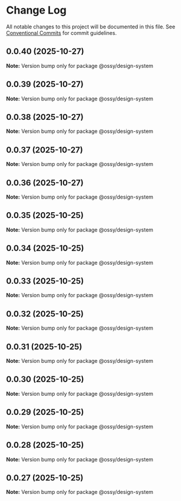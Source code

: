 # Change Log

All notable changes to this project will be documented in this file.
See [Conventional Commits](https://conventionalcommits.org) for commit guidelines.

## 0.0.40 (2025-10-27)

**Note:** Version bump only for package @ossy/design-system





## 0.0.39 (2025-10-27)

**Note:** Version bump only for package @ossy/design-system





## 0.0.38 (2025-10-27)

**Note:** Version bump only for package @ossy/design-system





## 0.0.37 (2025-10-27)

**Note:** Version bump only for package @ossy/design-system





## 0.0.36 (2025-10-27)

**Note:** Version bump only for package @ossy/design-system





## 0.0.35 (2025-10-25)

**Note:** Version bump only for package @ossy/design-system





## 0.0.34 (2025-10-25)

**Note:** Version bump only for package @ossy/design-system





## 0.0.33 (2025-10-25)

**Note:** Version bump only for package @ossy/design-system





## 0.0.32 (2025-10-25)

**Note:** Version bump only for package @ossy/design-system





## 0.0.31 (2025-10-25)

**Note:** Version bump only for package @ossy/design-system





## 0.0.30 (2025-10-25)

**Note:** Version bump only for package @ossy/design-system





## 0.0.29 (2025-10-25)

**Note:** Version bump only for package @ossy/design-system





## 0.0.28 (2025-10-25)

**Note:** Version bump only for package @ossy/design-system





## 0.0.27 (2025-10-25)

**Note:** Version bump only for package @ossy/design-system
